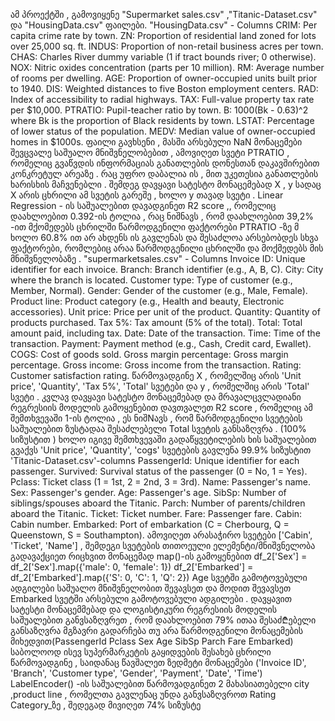 ამ პროექტში  , გამოვიყენე  "Supermarket sales.csv" ,"Titanic-Dataset.csv" და "HousingData.csv" ფაილები. 
"HousingData.csv" - Columns
CRIM: Per capita crime rate by town.
ZN: Proportion of residential land zoned for lots over 25,000 sq. ft.
INDUS: Proportion of non-retail business acres per town.
CHAS: Charles River dummy variable (1 if tract bounds river; 0 otherwise).
NOX: Nitric oxides concentration (parts per 10 million).
RM: Average number of rooms per dwelling.
AGE: Proportion of owner-occupied units built prior to 1940.
DIS: Weighted distances to five Boston employment centers.
RAD: Index of accessibility to radial highways.
TAX: Full-value property tax rate per $10,000.
PTRATIO: Pupil-teacher ratio by town.
B: 1000(Bk - 0.63)^2 where Bk is the proportion of Black residents by town.
LSTAT: Percentage of lower status of the population.
MEDV: Median value of owner-occupied homes in $1000s.
ფაილი გავხსენი , მასში არსებული NaN მონაცემები შევცვალე საშუალო მნიშვნელობებით , ამოვიღეთ სვეტი PTRATIO , რომელიც გვაწვდის ინფორმაციას განათლების დონესთან დაკავშირებით კონკრეტულ არეაზე . რაც უფრო დაბალია ის , მით უკეთესია განათლების ხარისხის მაჩვენებლი . შემდეგ დავყავი სატესტო მონაცემებად X , y სადაც X არის ცხრილი ამ სვეტის გარეშე , ხოლო y თავად სვეტი . Linear Regression - ის  საშუალებით დავადგინეთ R2 score ,, რომელიც დაახლოებით  0.392-ის ტოლია , რაც ნიშნავს , რომ დაახლოებით 39,2% -ით მქომედებს ცხრილში წარმოდგენილი ფაქტორები PTRATIO -ზე მ ხოლო 60.8% ით არ ახდენს ის გავლენას და შესაძლოა არსებობდეს სხვა ფაქტორები, რომლებიც არაა წარმოდგენილი ცხრილში და მოქმედებს მის მნიშვნელობაზე . 
"supermarketsales.csv" - Columns 
Invoice ID: Unique identifier for each invoice.
Branch: Branch identifier (e.g., A, B, C).
City: City where the branch is located.
Customer type: Type of customer (e.g., Member, Normal).
Gender: Gender of the customer (e.g., Male, Female).
Product line: Product category (e.g., Health and beauty, Electronic accessories).
Unit price: Price per unit of the product.
Quantity: Quantity of products purchased.
Tax 5%: Tax amount (5% of the total).
Total: Total amount paid, including tax.
Date: Date of the transaction.
Time: Time of the transaction.
Payment: Payment method (e.g., Cash, Credit card, Ewallet).
COGS: Cost of goods sold.
Gross margin percentage: Gross margin percentage.
Gross income: Gross income from the transaction.
Rating: Customer satisfaction rating.
წარმოვადგინე X , რომელშიც არის 'Unit price', 'Quantity', 'Tax 5%', 'Total' სვეტები  და  y , რომელშიც არის 'Total' სვეტი . კვლავ დავყავი სატესტო მონაცემებად  და მრავალცვლადიანი რეგრესიის მოდელის გამოყენებით დავთვალეთ R2 score , რომელიც ამ შემთხვევაში 1-ის ტოლია , ეს ნიშNავს , რომ წარმოდგენილი სვეტების საშუალებით ზუსტადაა შესაძლებელი Total სვეტის განსაზღვრა . (100% სიზუსტით ) ხოლო იგივე შემთხვევაში გადაწყვეტილების ხის საშუალებით გვაქვს 'Unit price', 'Quantity', 'cogs' სვეტების გავლენა 99.9% სიზუსტით 
'Titanic-Dataset.csv'-columns 
PassengerId: Unique identifier for each passenger.
Survived: Survival status of the passenger (0 = No, 1 = Yes).
Pclass: Ticket class (1 = 1st, 2 = 2nd, 3 = 3rd).
Name: Passenger's name.
Sex: Passenger's gender.
Age: Passenger's age.
SibSp: Number of siblings/spouses aboard the Titanic.
Parch: Number of parents/children aboard the Titanic.
Ticket: Ticket number.
Fare: Passenger fare.
Cabin: Cabin number.
Embarked: Port of embarkation (C = Cherbourg, Q = Queenstown, S = Southampton).
ამოვიღეთ არასაჭირო სვეტები ['Cabin', 'Ticket', 'Name'] , შემდეგი  სვეტების თითოეული ელემენტი/მნიშვნელობა გადავაქციეთ რიცხვით მონაცემად map()-ის გამოყენებით 
df_2['Sex'] = df_2['Sex'].map({'male': 0, 'female': 1})
df_2['Embarked'] = df_2['Embarked'].map({'S': 0, 'C': 1, 'Q': 2}) 
Age სვეტში გამოტოვებული ადგილები საშუალო მნიშვნელობით შევავსეთ და მოდით შევავსეთ Embarked სვეტში არსებული გამოტოვებული ადგილები . დავყავით სატესტი მონაცემმებად და ლოგისტიკური რეგრესიის მოდელის საშუალებით განვსაზღვრეთ , რომ დაახლოებით 79% ითაა შესაძ₾ებელი განსაზღვრა მგზავრი გადარჩება თუ არა წარმოდგენილი მონაცემების მიხედვით(PassengerId	Pclass	Sex	Age	SibSp	Parch	Fare	Embarked) 
საბოლოოდ ისევ სუპერმარკეტის გაყიდვების შესახებ ცხრილი წარმოვადგინე , საიდანაც წავშალეთ ზედმეტი მონაცემები ('Invoice ID', 'Branch', 'Customer type', 'Gender', 'Payment', 'Date', 'Time')
LabelEncoder() -ის საშუალებით წარმოვადგინეთ 2 მახასიათებელი city ,product line , რომელთა გავლენაც უნდა განვსაზღვროთ Rating Category_ზე , შედეგად მივიღეთ 74% სიზუსტე 
